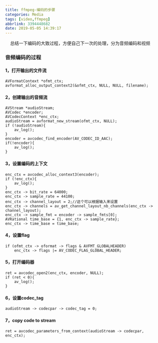 ```yaml
---
title: ffmpeg-编码的步骤
categories: Media
tags: [video,ffmpeg]
abbrlink: 3394448682
date: 2019-05-05 14:39:17
---
```


&nbsp;&nbsp;&nbsp;&nbsp;总结一下编码的大致过程，方便自己下一次的处理，分为音频编码和视频

### 音频编码的过程

#### 1，打开输出的文件流
```
AVFormatContext *ofmt_ctx;
avformat_alloc_output_context2(&ofmt_ctx, NULL, NULL, filename);
```

#### 2，创建输出的音频流
```
AVStream *audioStream;
AVCodec *encoder;
AVCodecContext *enc_ctx;
audioStream = avformat_new_stream(ofmt_ctx, NULL);
if (!audioStream){
	av_log();
}
encoder = avcodec_find_encoder(AV_CODEC_ID_AAC);
if(!encoder){
	av_log();
}

```
#### 3，设置编码的上下文
```
enc_ctx = avcodec_alloc_context3(encoder);
if (!enc_ctx){
	av_log();
}
enc_ctx -> bit_rate = 64000;
enc_ctx -> sample_rate = 44100;
enc_ctx -> channel_layout = 2;//这个可以根据输入来设置
enc_ctx -> channels = av_get_channel_layout_nb_channels(enc_ctx -> channel_layout);
enc_ctx -> sample_fmt = encoder -> sample_fmts[0];
AVRational time_base = {1, enc_ctx -> sample_rate};
enc_ctx -> time_base = time_base;

```
#### 4，设置flag
```
if (ofmt_ctx -> oformat -> flags & AVFMT_GLOBALHEADER)
	enc_ctx -> flags |= AV_CODEC_FLAG_GLOBAL_HEADER;
```

#### 5，打开编码器
```
ret = avcodec_open2(enc_ctx, encoder, NULL);
if (ret < 0){
	av_log();
}
```

#### 6，设置codec_tag
```
audioStream -> codecpar -> codec_tag = 0;
```

#### 7，copy code to stream
```
ret = avcodec_parameters_from_context(audioStream -> codecpar, enc_ctx);
```
